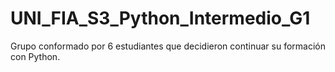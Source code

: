 # UNI_FIA_S3_Python_Intermedio_G1
Grupo conformado por 6 estudiantes que decidieron continuar su formación con Python.
